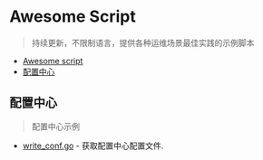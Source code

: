 
# Awesome Script

> 持续更新，不限制语言，提供各种运维场景最佳实践的示例脚本


- [Awesome script](#)
- [配置中心](#配置中心)


## 配置中心

> 配置中心示例

* [write_conf.go](https://github.com/opendevops-cn/codo-scripts/blob/master/confd_project/write_conf.go) - 获取配置中心配置文件.
